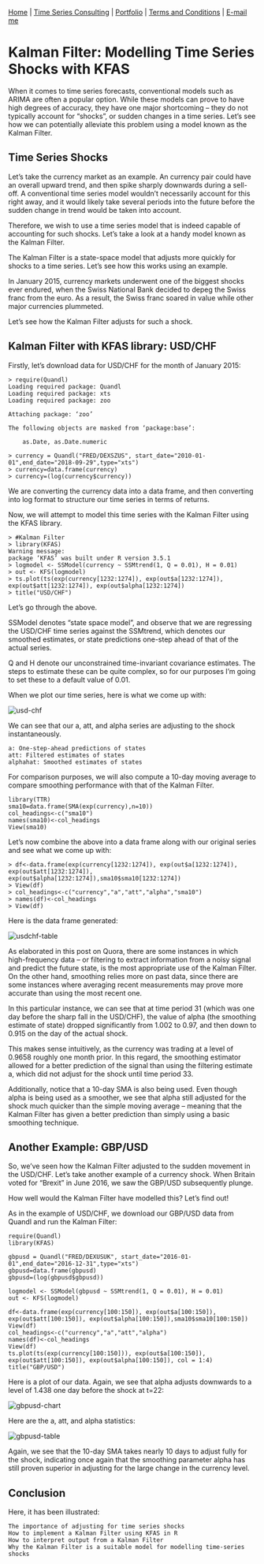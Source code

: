 [Home](https://mgcodesandstats.github.io/) |
[Time Series Consulting](https://mgcodesandstats.github.io/timeseriesconsulting/) |
[Portfolio](https://mgcodesandstats.github.io/portfolio/) |
[Terms and Conditions](https://mgcodesandstats.github.io/terms/) |
[E-mail me](mailto:michael@michaeljgrogan.com)

# Kalman Filter: Modelling Time Series Shocks with KFAS

When it comes to time series forecasts, conventional models such as ARIMA are often a popular option. While these models can prove to have high degrees of accuracy, they have one major shortcoming – they do not typically account for “shocks”, or sudden changes in a time series. Let’s see how we can potentially alleviate this problem using a model known as the Kalman Filter.

## Time Series Shocks

Let’s take the currency market as an example. An currency pair could have an overall upward trend, and then spike sharply downwards during a sell-off. A conventional time series model wouldn’t necessarily account for this right away, and it would likely take several periods into the future before the sudden change in trend would be taken into account.

Therefore, we wish to use a time series model that is indeed capable of accounting for such shocks. Let’s take a look at a handy model known as the Kalman Filter.

The Kalman Filter is a state-space model that adjusts more quickly for shocks to a time series. Let’s see how this works using an example.

In January 2015, currency markets underwent one of the biggest shocks ever endured, when the Swiss National Bank decided to depeg the Swiss franc from the euro. As a result, the Swiss franc soared in value while other major currencies plummeted.

Let’s see how the Kalman Filter adjusts for such a shock.

## Kalman Filter with KFAS library: USD/CHF

Firstly, let’s download data for USD/CHF for the month of January 2015:
```
> require(Quandl)
Loading required package: Quandl
Loading required package: xts
Loading required package: zoo

Attaching package: ‘zoo’

The following objects are masked from ‘package:base’:

    as.Date, as.Date.numeric

> currency = Quandl("FRED/DEXSZUS", start_date="2010-01-01",end_date="2018-09-29",type="xts")
> currency=data.frame(currency)
> currency=(log(currency$currency))
```
We are converting the currency data into a data frame, and then converting into log format to structure our time series in terms of returns.

Now, we will attempt to model this time series with the Kalman Filter using the KFAS library.
```
> #Kalman Filter
> library(KFAS)
Warning message:
package ‘KFAS’ was built under R version 3.5.1 
> logmodel <- SSModel(currency ~ SSMtrend(1, Q = 0.01), H = 0.01)
> out <- KFS(logmodel)
> ts.plot(ts(exp(currency[1232:1274]), exp(out$a[1232:1274]), exp(out$att[1232:1274]), exp(out$alpha[1232:1274])
> title("USD/CHF")
```
Let’s go through the above.

SSModel denotes “state space model”, and observe that we are regressing the USD/CHF time series against the SSMtrend, which denotes our smoothed estimates, or state predictions one-step ahead of that of the actual series.

Q and H denote our unconstrained time-invariant covariance estimates. The steps to estimate these can be quite complex, so for our purposes I’m going to set these to a default value of 0.01.

When we plot our time series, here is what we come up with:

![usd-chf](usdchf-plot.png)

We can see that our a, att, and alpha series are adjusting to the shock instantaneously.

    a: One-step-ahead predictions of states
    att: Filtered estimates of states
    alphahat: Smoothed estimates of states

For comparison purposes, we will also compute a 10-day moving average to compare smoothing performance with that of the Kalman Filter.
```
library(TTR)
sma10=data.frame(SMA(exp(currency),n=10))
col_headings<-c("sma10")
names(sma10)<-col_headings
View(sma10)
```
Let’s now combine the above into a data frame along with our original series and see what we come up with:
```
> df<-data.frame(exp(currency[1232:1274]), exp(out$a[1232:1274]), exp(out$att[1232:1274]), exp(out$alpha[1232:1274]),sma10$sma10[1232:1274])
> View(df)
> col_headings<-c("currency","a","att","alpha","sma10")
> names(df)<-col_headings
> View(df)
```
Here is the data frame generated:

![usdchf-table](usdchf-table-1.png)

As elaborated in this post on Quora, there are some instances in which high-frequency data – or filtering to extract information from a noisy signal and predict the future state, is the most appropriate use of the Kalman Filter. On the other hand, smoothing relies more on past data, since there are some instances where averaging recent measurements may prove more accurate than using the most recent one.

In this particular instance, we can see that at time period 31 (which was one day before the sharp fall in the USD/CHF), the value of alpha (the smoothing estimate of state) dropped significantly from 1.002 to 0.97, and then down to 0.915 on the day of the actual shock.

This makes sense intuitively, as the currency was trading at a level of 0.9658 roughly one month prior. In this regard, the smoothing estimator allowed for a better prediction of the signal than using the filtering estimate a, which did not adjust for the shock until time period 33.

Additionally, notice that a 10-day SMA is also being used. Even though alpha is being used as a smoother, we see that alpha still adjusted for the shock much quicker than the simple moving average – meaning that the Kalman Filter has given a better prediction than simply using a basic smoothing technique.

## Another Example: GBP/USD

So, we’ve seen how the Kalman Filter adjusted to the sudden movement in the USD/CHF. Let’s take another example of a currency shock. When Britain voted for “Brexit” in June 2016, we saw the GBP/USD subsequently plunge.

How well would the Kalman Filter have modelled this? Let’s find out!

As in the example of USD/CHF, we download our GBP/USD data from Quandl and run the Kalman Filter:
```
require(Quandl)
library(KFAS)

gbpusd = Quandl("FRED/DEXUSUK", start_date="2016-01-01",end_date="2016-12-31",type="xts")
gbpusd=data.frame(gbpusd)
gbpusd=(log(gbpusd$gbpusd))

logmodel <- SSModel(gbpusd ~ SSMtrend(1, Q = 0.01), H = 0.01)
out <- KFS(logmodel)

df<-data.frame(exp(currency[100:150]), exp(out$a[100:150]), exp(out$att[100:150]), exp(out$alpha[100:150]),sma10$sma10[100:150])
View(df)
col_headings<-c("currency","a","att","alpha")
names(df)<-col_headings
View(df)
ts.plot(ts(exp(currency[100:150])), exp(out$a[100:150]), exp(out$att[100:150]), exp(out$alpha[100:150]), col = 1:4)
title("GBP/USD")
```
Here is a plot of our data. Again, we see that alpha adjusts downwards to a level of 1.438 one day before the shock at t=22:

![gbpusd-chart](gbpusd-chart.png)

Here are the a, att, and alpha statistics:

![gbpusd-table](gbpusd-table.png)

Again, we see that the 10-day SMA takes nearly 10 days to adjust fully for the shock, indicating once again that the smoothing parameter alpha has still proven superior in adjusting for the large change in the currency level.

## Conclusion

Here, it has been illustrated:

    The importance of adjusting for time series shocks
    How to implement a Kalman Filter using KFAS in R
    How to interpret output from a Kalman Filter
    Why the Kalman Filter is a suitable model for modelling time-series shocks
